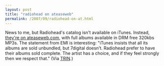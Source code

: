 ```yaml
---
layout: post
title: "radiohead on ateaseweb"
permalink: /2007/09/radiohead-on-at.html
---
```


<p>News to me, but Radiohead's catalog isn't available on iTunes.  Instead, <a href="http://www.ateaseweb.com/2007/09/18/radiohead-catalogue-available-in-high-quality-download/">they're on ateaseweb.com</a>, with full albums available in DRM free 320kbs MP3s.  The statement from EMI is interesting:  "iTunes insists that all its albums are sold unbundled, but 7digital doesn’t. Radiohead prefer to have their albums sold complete. The artist has a choice, and if they feel strongly then we respect that." (Via <a href="http://www.therestisnoise.com/">TRIN</a>.)</p>



